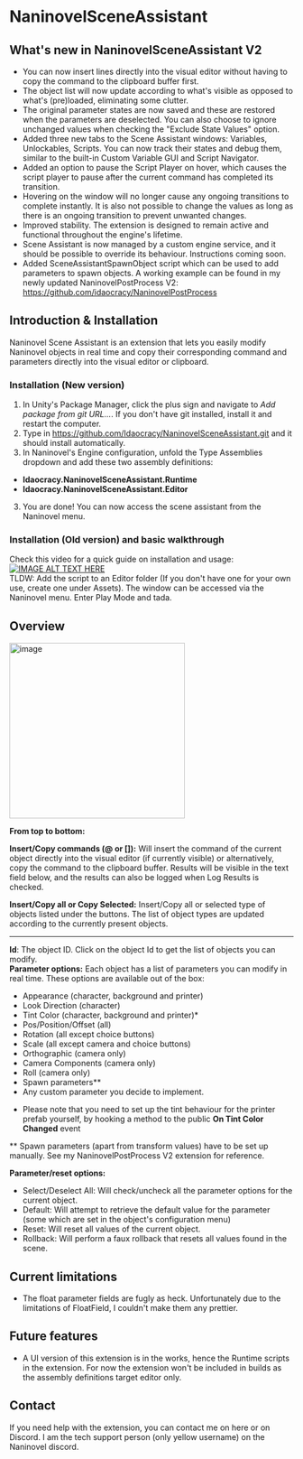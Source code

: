 # NaninovelSceneAssistant

## What's new in NaninovelSceneAssistant V2
- You can now insert lines directly into the visual editor without having to copy the command to the clipboard buffer first.
- The object list will now update according to what's visible as opposed to what's (pre)loaded, eliminating some clutter. 
- The original parameter states are now saved and these are restored when the parameters are deselected. You can also choose to ignore unchanged values when checking the "Exclude State Values" option.  
- Added three new tabs to the Scene Assistant windows: Variables, Unlockables, Scripts. You can now track their states and debug them, similar to the built-in Custom Variable GUI and Script Navigator.
- Added an option to pause the Script Player on hover, which causes the script player to pause after the current command has completed its transition.
- Hovering on the window will no longer cause any ongoing transitions to complete instantly. It is also not possible to change the values as long as there is an ongoing transition to prevent unwanted changes. 
- Improved stability. The extension is designed to remain active and functional throughout the engine's lifetime. 
- Scene Assistant is now managed by a custom engine service, and it should be possible to override its behaviour. Instructions coming soon. 
- Added SceneAssistantSpawnObject script which can be used to add parameters to spawn objects. A working example can be found in my newly updated NaninovelPostProcess V2: https://github.com/idaocracy/NaninovelPostProcess

## Introduction & Installation

Naninovel Scene Assistant is an extension that lets you easily modify Naninovel objects in real time and copy their corresponding command and parameters directly into the visual editor or clipboard.

### Installation (New version)
1. In Unity's Package Manager, click the plus sign and navigate to *Add package from git URL...*. If you don't have git installed, install it and restart the computer.
2. Type in https://github.com/Idaocracy/NaninovelSceneAssistant.git and it should install automatically. 
3. In Naninovel's Engine configuration, unfold the Type Assemblies dropdown and add these two assembly definitions:
- **Idaocracy.NaninovelSceneAssistant.Runtime**
- **Idaocracy.NaninovelSceneAssistant.Editor**
3. You are done! You can now access the scene assistant from the Naninovel menu.

### Installation (Old version) and basic walkthrough 
Check this video for a quick guide on installation and usage:
[![IMAGE ALT TEXT HERE](https://img.youtube.com/vi/Qc5XYE-ojx8/0.jpg)](https://www.youtube.com/watch?v=Qc5XYE-ojx8)  
TLDW: Add the script to an Editor folder (If you don't have one for your own use, create one under Assets). The window can be accessed via the Naninovel menu. Enter Play Mode and tada.  

## Overview

<img width="311" alt="image" src="https://user-images.githubusercontent.com/77254066/226194715-6bc14b0a-06fa-45ef-ab6b-e299af71eda2.png">

**From top to bottom:**

**Insert/Copy commands (@ or []):** Will insert the command of the current object directly into the visual editor (if currently visible) or alternatively, copy the command to the clipboard buffer. Results will be visible in the text field below, and the results can also be logged when Log Results is checked. 

**Insert/Copy all or Copy Selected:** Insert/Copy all or selected type of objects listed under the buttons. The list of object types are updated according to the currently present objects. 
____
**Id**: The object ID. Click on the object Id to get the list of objects you can modify.  
**Parameter options:** Each object has a list of parameters you can modify in real time. These options are available out of the box:
- Appearance (character, background and printer)
- Look Direction (character)
- Tint Color (character, background and printer)* 
- Pos/Position/Offset (all)
- Rotation (all except choice buttons)
- Scale (all except camera and choice buttons)
- Orthographic (camera only)
- Camera Components (camera only)
- Roll (camera only)
- Spawn parameters**
- Any custom parameter you decide to implement.

* Please note that you need to set up the tint behaviour for the printer prefab yourself, by hooking a method to the public **On Tint Color Changed** event

** Spawn parameters (apart from transform values) have to be set up manually. See my NaninovelPostProcess V2 extension for reference. 

**Parameter/reset options:**  
- Select/Deselect All: Will check/uncheck all the parameter options for the current object.
- Default: Will attempt to retrieve the default value for the parameter (some which are set in the object's configuration menu)
- Reset: Will reset all values of the current object. 
- Rollback: Will perform a faux rollback that resets all values found in the scene. 

## Current limitations
- The float parameter fields are fugly as heck. Unfortunately due to the limitations of FloatField, I couldn't make them any prettier.

## Future features
- A UI version of this extension is in the works, hence the Runtime scripts in the extension. For now the extension won't be included in builds as the assembly definitions target editor only.  

## Contact
If you need help with the extension, you can contact me on here or on Discord. I am the tech support person (only yellow username) on the Naninovel discord.  
